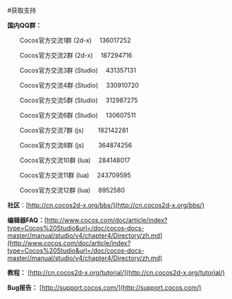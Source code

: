 #获取支持


**国内QQ群：**

   &emsp;&emsp;Cocos官方交流1群  (2d-x)	           &emsp;136017252

   &emsp;&emsp;Cocos官方交流2群  (2d-x)	           &emsp;187294716

   &emsp;&emsp;Cocos官方交流3群  (Studio)	           &emsp;431357131

   &emsp;&emsp;Cocos官方交流4群  (Studio)	           &emsp;330910720

   &emsp;&emsp;Cocos官方交流5群  (Studio)	           &emsp;312987275

   &emsp;&emsp;Cocos官方交流6群  (Studio)	           &emsp;130607511

   &emsp;&emsp;Cocos官方交流7群  (js)	               &emsp;&emsp;182142281

   &emsp;&emsp;Cocos官方交流8群  (js)	               &emsp;&emsp;364874256

   &emsp;&emsp;Cocos官方交流10群 (lua)	           &emsp;284148017

   &emsp;&emsp;Cocos官方交流11群 (lua)	           &emsp;243709595

   &emsp;&emsp;Cocos官方交流12群 (lua)	           &emsp;8952580

 **社区**：[http://cn.cocos2d-x.org/bbs/](http://cn.cocos2d-x.org/bbs/)

**编辑器FAQ：**[http://www.cocos.com/doc/article/index?type=Cocos%20Studio&url=/doc/cocos-docs-master//manual/studio/v4/chapter4/Directory/zh.md](http://www.cocos.com/doc/article/index?type=Cocos%20Studio&url=/doc/cocos-docs-master//manual/studio/v4/chapter4/Directory/zh.md)

**教程：** [http://cn.cocos2d-x.org/tutorial/](http://cn.cocos2d-x.org/tutorial/)

**Bug报告：** [http://support.cocos.com/](http://support.cocos.com/)


